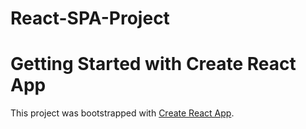 # React-SPA-Project

# Getting Started with Create React App

This project was bootstrapped with [Create React App](https://github.com/facebook/create-react-app).
